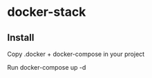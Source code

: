 # docker-stack

## Install 

Copy .docker + docker-compose in your project

Run docker-compose up -d
